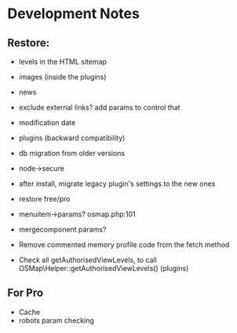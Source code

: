 # Development Notes

## Restore:

* levels in the HTML sitemap
* images (inside the plugins)
* news

* exclude external links? add params to control that

* modification date
* plugins (backward compatibility)
* db migration from older versions
* node->secure
* after install, migrate legacy plugin's settings to the new ones
* restore free/pro

* menuitem->params? osmap.php:101
* mergecomponent params?
* Remove commented memory profile code from the fetch method
* Check all getAuthorisedViewLevels, to call OSMap\Helper::getAuthorisedViewLevels() (plugins)


## For Pro

* Cache
* robots param checking
